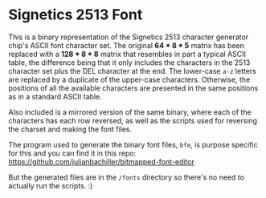 # Signetics 2513 Font

This is a binary representation of the Signetics 2513 character generator chip's ASCII font character set. The original **64 * 8 * 5** matrix has been replaced with a **128 * 8 * 8** matrix that resembles in part a typical ASCII table, the difference being that it only includes the characters in the 2513 character set plus the DEL character at the end. The lower-case `a-z` letters are replaced by a duplicate of the upper-case characters. Otherwise, the positions of all the available characters are presented in the same positions as in a standard ASCII table.

Also included is a mirrored version of the same binary, where each of the characters has each row reversed, as well as the scripts used for reversing the charset and making the font files.

The program used to generate the binary font files, `bfe`, is purpose specific for this and you can find it in this repo:
https://github.com/julianbachiller/bitmapped-font-editor

But the generated files are in the `/fonts` directory so there's no need to actually run the scripts. :)
